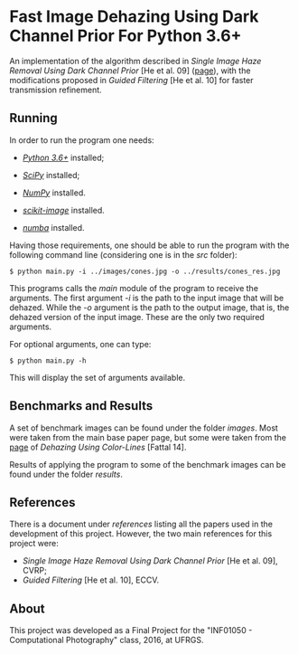 # **Fast Image Dehazing Using Dark Channel Prior For Python 3.6+** #

An implementation of the algorithm described in *Single Image Haze Removal Using Dark Channel Prior* [He et al. 09] ([page](http://kaiminghe.com/cvpr09/)), with the modifications proposed in *Guided Filtering* [He et al. 10] for faster transmission refinement.

## Running ##

In order to run the program one needs:

* [*Python 3.6+*](https://www.python.org/) installed;

* [*SciPy*](https://www.scipy.org/index.html) installed;

* [*NumPy*](http://www.numpy.org/) installed.

* [*scikit-image*](https://scikit-image.org/docs/dev/api/skimage.html) installed.

* [*numba*](https://numba.pydata.org/numba-doc/latest/user/installing.html) installed.

Having those requirements, one should be able to run the program with the following command line (considering one is in the *src* folder):

```
$ python main.py -i ../images/cones.jpg -o ../results/cones_res.jpg
```

This programs calls the *main* module of the program to receive the arguments. The first argument *-i* is the path to the input image that will be dehazed. While the *-o* argument is the path to the output image, that is, the dehazed version of the input image. These are the only two required arguments.

For optional arguments, one can type:

```
$ python main.py -h
```

This will display the set of arguments available.

## Benchmarks and Results ##

A set of benchmark images can be found under the folder *images*. Most were taken from the main base paper page, but some were taken from the [page](http://www.cs.huji.ac.il/~raananf/projects/dehaze_cl/) of *Dehazing Using Color-Lines* [Fattal 14].

Results of applying the program to some of the benchmark images can be found under the folder *results*.

## References ##

There is a document under *references* listing all the papers used in the development of this project.
However, the two main references for this project were:

* *Single Image Haze Removal Using Dark Channel Prior* [He et al. 09], CVRP;
* *Guided Filtering* [He et al. 10], ECCV.

## About ##

This project was developed as a Final Project for the "INF01050 - Computational Photography" class, 2016, at UFRGS.
